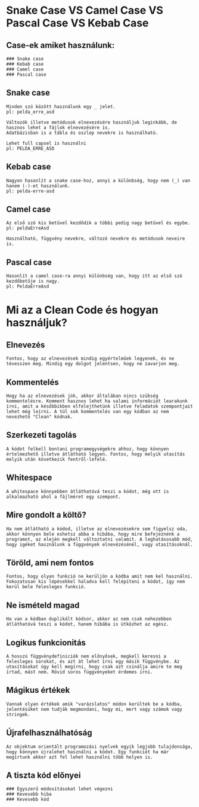# Snake Case VS Camel Case VS Pascal Case VS Kebab Case

## Case-ek amiket használunk:
    ### Snake case
    ### Kebab case
    ### Camel case
    ### Pascal case

## Snake case

    Minden szó között használunk egy _ jelet.
    pl: pelda_erre_asd

    Változók illetve metódusok elnevezésére használjuk leginkább, de hasznos lehet a fájlok elnevezésére is.
    Adatbázisban is a tábla és oszlop nevekre is használható.

    Lehet full capsel is használni
    pl: PELDA_ERRE_ASD

## Kebab case
    Nagyon hasonlít a snake case-hoz, annyi a különbség, hogy nem (_) van hanem (-)-et használunk.
    pl: pelda-erre-asd


## Camel case

    Az első szó kis betűvel kezdődik a többi pedig nagy betűvel és egybe.
    pl: peldaErreAsd

    Használható, függvény nevekre, változó nevekre és metódusok neveire is.

## Pascal case

    Hasonlít a camel case-ra annyi különbség van, hogy itt az első szó kezdőbetűje is nagy.
    pl: PeldaErreAsd




# Mi az a Clean Code és hogyan használjuk?

## Elnevezés

    Fontos, hogy az elnevezések mindig egyértelműek legyenek, és ne tévesszen meg. Mindig egy dolgot jelentsen, hogy ne zavarjon meg.

## Kommentelés
     
    Hogy ha az elnevezések jók, akkor általában nincs szükség kommentelésre. Komment hasznos lehet ha valami információt learakunk írni, amit a későbbikben elfelejthetünk illetve feladatok szempontjait lehet még leírni. A túl sok kommentelés van egy kódban az nem nevezhető "Clean" kódnak.

## Szerkezeti tagolás

    A kódot felkell bontani programegységekre ahhoz, hogy könnyen értelmezhető illetve átlátható legyen. Fontos, hogy melyik utasítás melyik után következik fentről-lefelé.

## Whitespace

    A whitespace könnyebben átláthatóvá teszi a kódot, még ott is alkalmazható ahol a fájlméret egy szempont.

## Mire gondolt a költő?

    Ha nem átlátható a kódod, illetve az elnevezésekre sem figyelsz oda, akkor könnyen bele eshetsz abba a hibába, hogy mire befejeznénk a programot, az elején megkell változtatni valamit. A leghatásosabb mód, hogy igéket használunk a függvények elnevézésénél, vagy utasításoknál.

## Töröld, ami nem fontos

    Fontos, hogy olyan funkció ne kerüljön a kódba amit nem kel használni. Fokozatosan kis lépésekkel haladva kell felépíteni a kódot, így nem kerül bele felesleges funkció.

## Ne ismételd magad

    Ha van a kódban duplikált kódsor, akkor az nem csak nehezebben átláthatóvá teszi a kódot, hanem hibába is ütközhet az egész.

## Logikus funkcionitás

    A hosszú függvénydefiniciók nem előnyősek, megkell keresni a felesleges sorokat, és azt át lehet írni egy másik függvénybe. Az utasításokat úgy kell megírni, hogy csak azt csinálja amire te meg írtad, mást nem. Rövid soros függvényeket érdemes írni.

## Mágikus értékek

    Vannak olyan értékek amik "varázslatos" módon kerültek be a kódba, jelentésüket nem tudják megmondani, hogy mi, mert vagy számok vagy stringek.

## Újrafelhasználhatóság

    Az objektum orientált programozási nyelvek egyik legjobb tulajdonsága, hogy könnyen újralehet használni a kódot. Egy funkciót ha már megírtunk akkor azt fel lehet használni több helyen is.


## A tiszta kód előnyei

    ### Egyszerű módosításokat lehet végezni
    ### Kevesebb hiba
    ### Kevesebb kód



